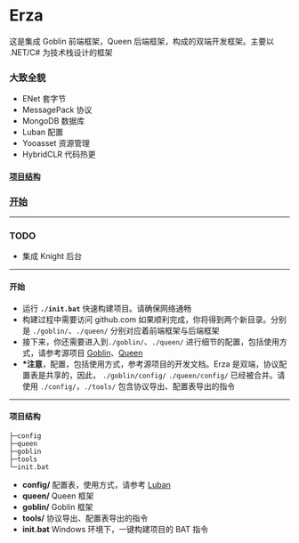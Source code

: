 # Erza
这是集成 Goblin 前端框架，Queen 后端框架，构成的双端开发框架。主要以 .NET/C# 为技术栈设计的框架
### 大致全貌
- ENet 套字节
- MessagePack 协议
- MongoDB 数据库
- Luban 配置
- Yooasset 资源管理
- HybridCLR 代码热更

#### [项目结构](#projectdire)
### [开始](#qstart)

---

### TODO
- 集成 Knight 后台

---

#### <span id="qstart">开始</span>
  - 运行 **`./init.bat`** 快速构建项目。请确保网络通畅
  - 构建过程中需要访问 github.com 如果顺利完成，你将得到两个新目录。分别是 `./goblin/`、`./queen/` 分别对应着前端框架与后端框架
  - 接下来，你还需要进入到`./goblin/`、`./queen/` 进行细节的配置，包括使用方式，请参考源项目 [Goblin](https://github.com/wantdabo/goblin)、[Queen](https://github.com/wantdabo/goblin)
  - **\*注意**，配置，包括使用方式，参考源项目的开发文档。Erza 是双端，协议配置表是共享的，因此， `./goblin/config/` `./queen/config/` 已经被合并。请使用  `./config/`，`./tools/` 包含协议导出、配置表导出的指令

---

#### <span id="projectdire">项目结构</span>
```text
├─config
├─queen
├─goblin
├─tools
└─init.bat
```

- **config/** 配置表，使用方式，请参考 [Luban](https://github.com/focus-creative-games/luban)
- **queen/** Queen 框架
- **goblin/** Goblin 框架
- **tools/** 协议导出、配置表导出的指令
- **init.bat** Windows 环境下，一键构建项目的 BAT 指令